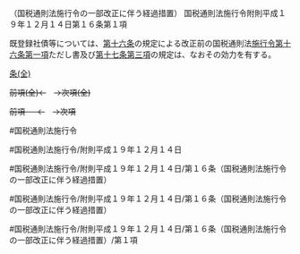 （国税通則法施行令の一部改正に伴う経過措置）
国税通則法施行令附則平成１９年１２月１４日第１６条第１項

既登録社債等については、[第十六条](国税通則法施行＿令附則平成１９年１２月１４日第１６条第１項)の規定による改正前の国税通則法[施行令第十六条第一項](国税通則法施行＿令＿第１６条第１項)ただし書及び[第十七条第三項](国税通則法施行＿令附則平成１９年１２月１４日第１７条第３項)の規定は、なおその効力を有する。

[条(全)](国税通則法施行＿令附則平成１９年１２月１４日第１６条_.md)

~~前項(全)←~~　~~→次項(全)~~

~~前項 　 ←~~　~~→次項~~



#国税通則法施行令

#国税通則法施行令/附則平成１９年１２月１４日

#国税通則法施行令/附則平成１９年１２月１４日/第１６条（国税通則法施行令の一部改正に伴う経過措置）

#国税通則法施行令/附則平成１９年１２月１４日/第１６条（国税通則法施行令の一部改正に伴う経過措置）

#国税通則法施行令/附則平成１９年１２月１４日/第１６条（国税通則法施行令の一部改正に伴う経過措置）/第１項

